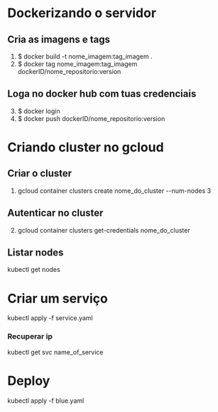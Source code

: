 
# Dockerizando o servidor

## Cria as imagens e tags
1. $ docker build -t nome_imagem:tag_imagem .
2. $ docker tag nome_imagem:tag_imagem dockerID/nome_repositorio:version

## Loga no docker hub com tuas credenciais
3. $ docker login
4. $ docker push dockerID/nome_repositorio:version


# Criando cluster no gcloud

## Criar o cluster
1. gcloud container clusters create nome_do_cluster --num-nodes 3

## Autenticar no cluster
2. gcloud container clusters get-credentials nome_do_cluster

## Listar nodes
kubectl get nodes

# Criar um serviço
kubectl apply -f service.yaml

### Recuperar ip
kubectl get svc name_of_service

# Deploy
kubectl apply -f blue.yaml
